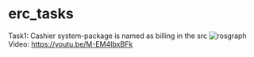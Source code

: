 # erc_tasks
Task1: Cashier system-package is named as billing in the src
![rosgraph](https://github.com/AryavartaSingh/erc_tasks/assets/77540684/2e2e00bc-22c8-47e3-9a4e-191662b17206)
Video: https://youtu.be/M-EM4IbxBFk
